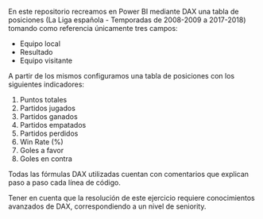 En este repositorio recreamos en Power BI mediante DAX una tabla de posiciones (La Liga española - Temporadas de 2008-2009 a 2017-2018) tomando como referencia únicamente tres campos:
- Equipo local
- Resultado
- Equipo visitante

A partir de los mismos configuramos una tabla de posiciones con los siguientes indicadores:
1. Puntos totales
2. Partidos jugados
3. Partidos ganados
4. Partidos empatados
5. Partidos perdidos
6. Win Rate (%)
7. Goles a favor
8. Goles en contra

Todas las fórmulas DAX utilizadas cuentan con comentarios que explican paso a paso cada línea de código.

Tener en cuenta que la resolución de este ejercicio requiere conocimientos avanzados de DAX, correspondiendo a un nivel de seniority.
